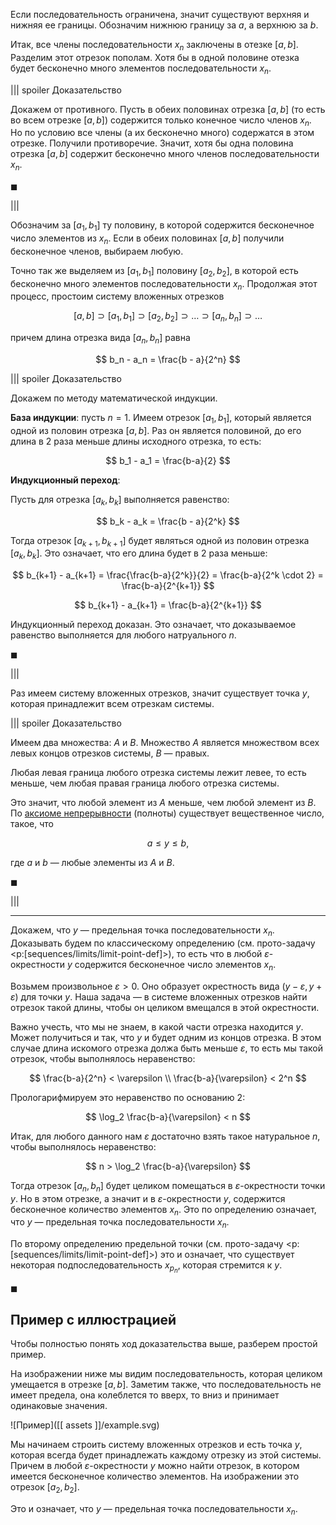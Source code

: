 Если последовательность ограничена, значит существуют верхняя и нижняя ее границы. Обозначим нижнюю границу за $a$, а верхнюю за $b$.

Итак, все члены последовательности $x_n$ заключены в отезке $[a,b]$. Разделим этот отрезок пополам. Хотя бы в одной половине отезка будет бесконечно много элементов последовательности $x_n$.

||| spoiler Доказательство

Докажем от противного. Пусть в обеих половинах отрезка $[a,b]$ (то есть во всем отрезке $[a,b]$) содержится только конечное число членов $x_n$. Но по условию все члены (а их бесконечно много) содержатся в этом отрезке. Получили противоречие. Значит, хотя бы одна половина отрезка $[a,b]$ содержит бесконечно много членов последовательности $x_n$.

$\blacksquare$

|||

Обозначим за $[a_1, b_1]$ ту половину, в которой содержится бесконечное число элементов из $x_n$. Если в обеих половинах $[a,b]$ получили бесконечное членов, выбираем любую.

Точно так же выделяем из $[a_1, b_1]$ половину $[a_2, b_2]$, в которой есть бесконечно много элементов последовательности $x_n$. Продолжая этот процесс, простоим систему вложенных отрезков

$$ [a,b] \supset [a_1, b_1] \supset [a_2, b_2] \supset \ldots \supset [a_n, b_n] \supset \ldots $$

причем длина отрезка вида $[a_n, b_n]$ равна

$$ b_n - a_n = \frac{b - a}{2^n} $$

||| spoiler Доказательство

Докажем по методу математической индукции.

**База индукции**: пусть $n=1$. Имеем отрезок $[a_1, b_1]$, который является одной из половин отрезка $[a, b]$. Раз он является половиной, до его длина в $2$ раза меньше длины исходного отрезка, то есть:

$$ b_1 - a_1 = \frac{b-a}{2} $$

**Индукционный переход**:

Пусть для отрезка $[a_k, b_k]$ выполняется равенство:

$$ b_k - a_k = \frac{b - a}{2^k} $$

Тогда отрезок $[a_{k+1}, b_{k+1}]$ будет являться одной из половин отрезка $[a_k, b_k]$. Это означает, что его длина будет в $2$ раза меньше:

$$ b_{k+1} - a_{k+1} = \frac{\frac{b-a}{2^k}}{2} = \frac{b-a}{2^k \cdot 2} = \frac{b-a}{2^{k+1}} $$

$$ b_{k+1} - a_{k+1} = \frac{b-a}{2^{k+1}} $$

Индукционный переход доказан. Это означает, что доказываемое равенство выполняется для любого натруального $n$.

$\blacksquare$

|||

Раз имеем систему вложенных отрезков, значит существует точка $y$, которая принадлежит всем отрезкам системы.

||| spoiler Доказательство

Имеем два множества: $A$ и $B$. Множество $A$ является множеством всех левых концов отрезков системы, $B$ — правых.

Любая левая граница любого отрезка системы лежит левее, то есть меньше, чем любая правая граница любого отрезка системы.

Это значит, что любой элемент из $A$ меньше, чем любой элемент из $B$. По [аксиоме непрерывности](https://ru.wikipedia.org/wiki/Непрерывность_множества_действительных_чисел#Аксиома_непрерывности) (полноты) существует вещественное число, такое, что

$$ a \leq y \leq b, $$

где $a$ и $b$ — любые элементы из $A$ и $B$.

$\blacksquare$

|||

---

Докажем, что $y$ — предельная точка последовательности $x_n$. Доказывать будем по классическому определению (см. прото-задачу <p:[sequences/limits/limit-point-def]>), то есть что в любой $\varepsilon$-окрестности $y$ содержится бесконечное число элементов $x_n$.

Возьмем произвольное $\varepsilon > 0$. Оно образует окрестность вида $(y-\varepsilon, y+\varepsilon)$ для точки $y$. Наша задача — в системе вложенных отрезков найти отрезок такой длины, чтобы он целиком вмещался в этой окрестности.

Важно учесть, что мы не знаем, в какой части отрезка находится $y$. Может получиться и так, что $y$ и будет одним из концов отрезка. В этом случае длина искомого отрезка должа быть меньше $\varepsilon$, то есть мы такой отрезок, чтобы выполнялось неравенство:

$$ \frac{b-a}{2^n} < \varepsilon \\ \frac{b-a}{\varepsilon} < 2^n $$

Прологарифмируем это неравенство по основанию $2$:

$$ \log_2 \frac{b-a}{\varepsilon} < n $$

Итак, для любого данного нам $\varepsilon$ достаточно взять такое натуральное $n$, чтобы выполнялось неравенство:

$$ n > \log_2 \frac{b-a}{\varepsilon} $$

Тогда отрезок $[a_n, b_n]$ будет целиком помещаться в $\varepsilon$-окрестности точки $y$. Но в этом отрезке, а значит и в $\varepsilon$-окрестности $y$, содержится бесконечное количество элементов $x_n$. Это по определению означает, что $y$ — предельная точка последовательности $x_n$.

По второму определению предельной точки (см. прото-задачу <p:[sequences/limits/limit-point-def]>) это и означает, что существует некоторая подпоследовательность $x_{p_n}$, которая стремится к $y$.

$\blacksquare$

## Пример с иллюстрацией

Чтобы полностью понять ход доказательства выше, разберем простой пример.

На изображении ниже мы видим последовательность, которая целиком умещается в отрезке $[a,b]$. Заметим также, что последовательность не имеет предела, она колеблется то вверх, то вниз и принимает одинаковые значения.

![Пример]([[ assets ]]/example.svg)

Мы начинаем строить систему вложенных отрезков и есть точка $y$, которая всегда будет принадлежать каждому отрезку из этой системы. Причем в любой $\varepsilon$-окрестности $y$ можно найти отрезок, в котором имеется бесконечное количество элементов. На изображении это отрезок $[a_2, b_2]$.

Это и означает, что $y$ — предельная точка последовательности $x_n$.